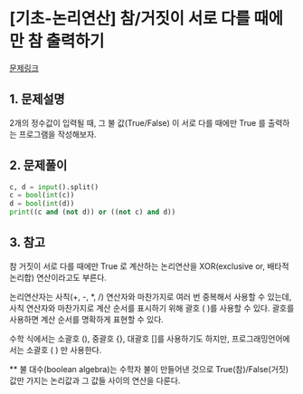 # [기초-논리연산] 참/거짓이 서로 다를 때에만 참 출력하기

[문제링크](https://codeup.kr/problem.php?id=6056)



## 1. 문제설명

2개의 정수값이 입력될 때,
그 불 값(True/False) 이 서로 다를 때에만 True 를 출력하는 프로그램을 작성해보자.




## 2. 문제풀이

```python
c, d = input().split()
c = bool(int(c))
d = bool(int(d))
print((c and (not d)) or ((not c) and d))
```



## 3. 참고

참 거짓이 서로 다를 때에만 True 로 계산하는 논리연산을 XOR(exclusive or, 배타적 논리합) 연산이라고도 부른다.

논리연산자는 사칙(+, -, *, /) 연산자와 마찬가지로 여러 번 중복해서 사용할 수 있는데, 
사칙 연산자와 마찬가지로 계산 순서를 표시하기 위해 괄호 ( )를 사용할 수 있다.
괄호를 사용하면 계산 순서를 명확하게 표현할 수 있다.

수학 식에서는 소괄호 (), 중괄호 {}, 대괄호 []를 사용하기도 하지만, 프로그래밍언어에서는 소괄호 ( ) 만 사용한다.

** 불 대수(boolean algebra)는 수학자 불이 만들어낸 것으로 True(참)/False(거짓) 값만 가지는 논리값과 그 값들 사이의 연산을 다룬다.

